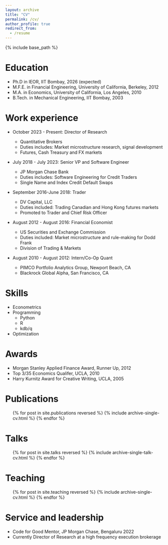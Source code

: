 ```yaml
---
layout: archive
title: "CV"
permalink: /cv/
author_profile: true
redirect_from:
  - /resume
---
```


{% include base_path %}

Education
======
* Ph.D in IEOR, IIT Bombay, 2026 (expected)
* M.F.E. in Financial Engineering, University of California, Berkeley, 2012
* M.A. in Economics, University of California, Los Angeles, 2010
* B.Tech. in Mechanical Engineering, IIT Bombay, 2003

Work experience
======
* October 2023 - Present: Director of Research
  * Quantitative Brokers 
  * Duties includes: Market microstructure research, signal development
  * Futures, Cash Treasury and FX markets

* July 2018 - July 2023: Senior VP and Software Engineer
  * JP Morgan Chase Bank
  * Duties includes: Software Engineering for Credit Traders
  * Single Name and Index Credit Default Swaps

* September 2016-June 2018: Trader
  * DV Capital, LLC
  * Duties included: Trading Canadian and Hong Kong futures markets
  * Promoted to Trader and Chief Risk Officer

* August 2012 - August 2016: Financial Economist
  * US Securities and Exchange Commission
  * Duties included: Market microstructure and rule-making for Dodd Frank
  * Division of Trading & Markets

* August 2010 - August 2012: Intern/Co-Op Quant
  * PIMCO Portfolio Analytics Group, Newport Beach, CA
  * Blackrock Global Alpha, San Francisco, CA

Skills
======
* Econometrics
* Programming
  * Python
  * R
  * kdb/q
* Optimization

Awards
======
* Morgan Stanley Applied Finance Award, Runner Up, 2012
* Top 3/35 Economics Qualifer, UCLA, 2010 
* Harry Kurnitz Award for Creative Writing, UCLA, 2005

Publications
======
  <ul>{% for post in site.publications reversed %}
    {% include archive-single-cv.html %}
  {% endfor %}</ul>
  
Talks
======
  <ul>{% for post in site.talks reversed %}
    {% include archive-single-talk-cv.html  %}
  {% endfor %}</ul>
  
Teaching
======
  <ul>{% for post in site.teaching reversed %}
    {% include archive-single-cv.html %}
  {% endfor %}</ul>
  
Service and leadership
======
* Code for Good Mentor, JP Morgan Chase, Bengaluru 2022
* Currently Director of Research at a high frequency execution brokerage
